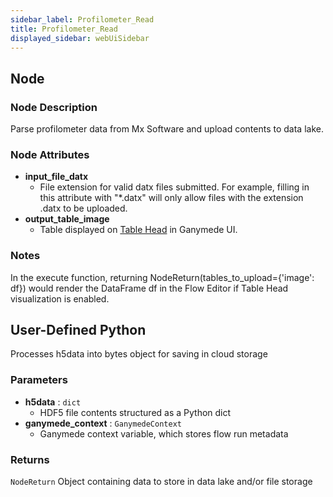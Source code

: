 ```yaml
---
sidebar_label: Profilometer_Read
title: Profilometer_Read
displayed_sidebar: webUiSidebar
---
```


## Node

### Node Description

Parse profilometer data from Mx Software and upload contents to data lake.

### Node Attributes

- **input_file_datx**
  - File extension for valid datx files submitted.  For example, filling in this attribute with "*.datx" will only allow files with the extension .datx to be uploaded.
- **output_table_image**
  - Table displayed on [Table Head](https://docs.ganymede.bio/app/intro/Concepts#table-head) in Ganymede UI.

### Notes

In the execute function, returning NodeReturn(tables_to_upload=\{'image': df\}) would render the DataFrame df in the Flow Editor if Table Head visualization is enabled.

## User-Defined Python

Processes h5data into bytes object for saving in cloud storage

### Parameters

- **h5data** : `dict`
    - HDF5 file contents structured as a Python dict
- **ganymede_context** : `GanymedeContext`
    - Ganymede context variable, which stores flow run metadata

### Returns

`NodeReturn`
  Object containing data to store in data lake and/or file storage